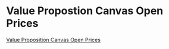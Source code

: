 # Value Propostion Canvas Open Prices 

[Value Proposition Canvas Open Prices](https://docs.google.com/document/d/11_x-Q_b5DJBQmbrbDX5BAqcpW9nebrTshyVaS4PRRnc/edit?tab=t.0#heading=h.tehkwnbacyhn)
